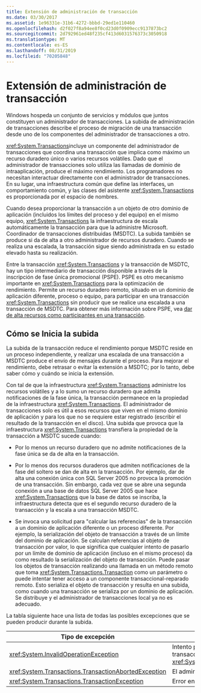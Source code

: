 ```yaml
---
title: Extensión de administración de transacción
ms.date: 03/30/2017
ms.assetid: 1e96331e-31b6-4272-bbbd-29ed1e110460
ms.openlocfilehash: d2f027f8a94ee8f0cd23d0f0909ecc9137873bc2
ms.sourcegitcommit: 2d792961ed48f235cf413d6031576373c3050918
ms.translationtype: MT
ms.contentlocale: es-ES
ms.lasthandoff: 08/31/2019
ms.locfileid: "70205848"
---
```

# <a name="transaction-management-escalation"></a>Extensión de administración de transacción
Windows hospeda un conjunto de servicios y módulos que juntos constituyen un administrador de transacciones. La subida de administración de transacciones describe el proceso de migración de una transacción desde uno de los componentes del administrador de transacciones a otro.  
  
 <xref:System.Transactions>incluye un componente del administrador de transacciones que coordina una transacción que implica como máximo un recurso duradero único o varios recursos volátiles. Dado que el administrador de transacciones solo utiliza las llamadas de dominio de intraaplicación, produce el máximo rendimiento. Los programadores no necesitan interactuar directamente con el administrador de transacciones. En su lugar, una infraestructura común que define las interfaces, un comportamiento común, y las clases del asistente <xref:System.Transactions> es proporcionada por el espacio de nombres.  
  
 Cuando desea proporcionar la transacción a un objeto de otro dominio de aplicación (incluidos los límites del proceso y del equipo) en el mismo equipo, <xref:System.Transactions> la infraestructura de escala automáticamente la transacción para que la administre Microsoft. Coordinador de transacciones distribuidas (MSDTC). La subida también se produce si da de alta a otro administrador de recursos duradero. Cuando se realiza una escalada, la transacción sigue siendo administrada en su estado elevado hasta su realización.  
  
 Entre la transacción <xref:System.Transactions> y la transacción de MSDTC, hay un tipo intermediario de transacción disponible a través de la inscripción de fase única promocional (PSPE). PSPE es otro mecanismo importante en <xref:System.Transactions> para la optimización de rendimiento. Permite un recurso duradero remoto, situado en un dominio de aplicación diferente, proceso o equipo, para participar en una transacción <xref:System.Transactions> sin producir que se realice una escalada a una transacción de MSDTC. Para obtener más información sobre PSPE, vea [dar de alta recursos como participantes en una transacción](enlisting-resources-as-participants-in-a-transaction.md).  
  
## <a name="how-escalation-is-initiated"></a>Cómo se Inicia la subida  
 La subida de la transacción reduce el rendimiento porque MSDTC reside en un proceso independiente, y realizar una escalada de una transacción a MSDTC produce el envío de mensajes durante el proceso. Para mejorar el rendimiento, debe retrasar o evitar la extensión a MSDTC; por lo tanto, debe saber cómo y cuándo se inicia la extensión.  
  
 Con tal de que la infraestructura <xref:System.Transactions> administre los recursos volátiles y a lo sumo un recurso duradero que admita notificaciones de la fase única, la transacción permanece en la propiedad de la infraestructura <xref:System.Transactions>. El administrador de transacciones solo es útil a esos recursos que viven en el mismo dominio de aplicación y para los que no se requiere estar registrado (escribir el resultado de la transacción en el disco). Una subida que provoca que la infraestructura <xref:System.Transactions> transfiera la propiedad de la transacción a MSDTC sucede cuando:  
  
- Por lo menos un recurso duradero que no admite notificaciones de la fase única se da de alta en la transacción.  
  
- Por lo menos dos recursos duraderos que admiten notificaciones de la fase del soltero se dan de alta en la transacción. Por ejemplo, dar de alta una conexión única con SQL Server 2005 no provoca la promoción de una transacción. Sin embargo, cada vez que se abre una segunda conexión a una base de datos SQL Server 2005 que hace <xref:System.Transactions> que la base de datos se inscriba, la infraestructura detecta que es el segundo recurso duradero de la transacción y la escala a una transacción MSDTC.  
  
- Se invoca una solicitud para "calcular las referencias" de la transacción a un dominio de aplicación diferente o un proceso diferente. Por ejemplo, la serialización del objeto de transacción a través de un límite del dominio de aplicación. Se calculan referencias al objeto de transacción por valor, lo que significa que cualquier intento de pasarlo por un límite de dominio de aplicación (incluso en el mismo proceso) da como resultado la serialización del objeto de transacción. Puede pasar los objetos de transacción realizando una llamada en un método remoto que toma <xref:System.Transactions.Transaction> como un parámetro o puede intentar tener acceso a un componente transaccional-reparado remoto. Esto serializa el objeto de transacción y resulta en una subida, como cuando una transacción se serializa por un dominio de aplicación. Se distribuye y el administrador de transacciones local ya no es adecuado.  
  
 La tabla siguiente hace una lista de todas las posibles excepciones que se pueden producir durante la subida.  
  
|Tipo de excepción|Condición|  
|--------------------|---------------|  
|<xref:System.InvalidOperationException>|Intento para realizar una escalada de una transacción con nivel de aislamiento igual a <xref:System.Transactions.IsolationLevel.Snapshot>.|  
|<xref:System.Transactions.TransactionAbortedException>|El administrador de transacciones está inactivo.|  
|<xref:System.Transactions.TransactionException>|Error en la subida, se anula la aplicación.|
